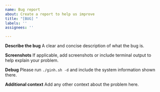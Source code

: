 ```yaml
---
name: Bug report
about: Create a report to help us improve
title: "[BUG] "
labels: ''
assignees: ''

---
```


**Describe the bug**
A clear and concise description of what the bug is.

**Screenshots**
If applicable, add screenshots or include terminal output to help explain your problem.

**Debug**
Please run `./ginh.sh -d` and include the system information shown there.

**Additional context**
Add any other context about the problem here.
